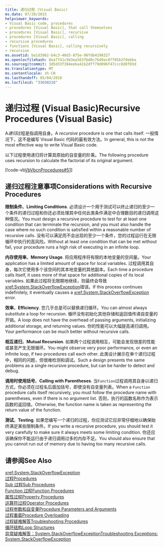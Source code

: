 ```yaml
---
title: 递归过程 (Visual Basic)
ms.date: 07/20/2015
helpviewer_keywords:
- Visual Basic code, procedures
- procedures [Visual Basic], that call themselves
- procedures [Visual Basic], recursive
- procedures [Visual Basic], calling
- recursive procedures
- functions [Visual Basic], calling recursively
- recursion
ms.assetid: ba1d3962-b4c3-48d3-875e-96fdb4198327
ms.openlocfilehash: 8ea7741c943ea563fbd0c7649ac0ff85b2f9ebba
ms.sourcegitcommit: 3d5d33f384eeba41b2dff79d096f47ccc8d8f03d
ms.translationtype: MT
ms.contentlocale: zh-CN
ms.lasthandoff: 05/04/2018
ms.locfileid: "33650210"
---
```

# <a name="recursive-procedures-visual-basic"></a><span data-ttu-id="0a4d7-102">递归过程 (Visual Basic)</span><span class="sxs-lookup"><span data-stu-id="0a4d7-102">Recursive Procedures (Visual Basic)</span></span>
<span data-ttu-id="0a4d7-103">A*递归*过程是指调用自身。</span><span class="sxs-lookup"><span data-stu-id="0a4d7-103">A *recursive* procedure is one that calls itself.</span></span> <span data-ttu-id="0a4d7-104">一般情况下，这不是编写 Visual Basic 代码的最有效方法。</span><span class="sxs-lookup"><span data-stu-id="0a4d7-104">In general, this is not the most effective way to write Visual Basic code.</span></span>  
  
 <span data-ttu-id="0a4d7-105">以下过程使用递归将计算其原始的自变量的阶乘。</span><span class="sxs-lookup"><span data-stu-id="0a4d7-105">The following procedure uses recursion to calculate the factorial of its original argument.</span></span>  
  
 [!code-vb[VbVbcnProcedures#51](./codesnippet/VisualBasic/recursive-procedures_1.vb)]  
  
## <a name="considerations-with-recursive-procedures"></a><span data-ttu-id="0a4d7-106">递归过程注意事项</span><span class="sxs-lookup"><span data-stu-id="0a4d7-106">Considerations with Recursive Procedures</span></span>  
 <span data-ttu-id="0a4d7-107">**限制条件**。</span><span class="sxs-lookup"><span data-stu-id="0a4d7-107">**Limiting Conditions**.</span></span> <span data-ttu-id="0a4d7-108">必须设计一个用于测试可以终止递归的至少一个条件的递归过程和你还必须处理其中任何此类条件满足中合理数目的递归调用这种情况。</span><span class="sxs-lookup"><span data-stu-id="0a4d7-108">You must design a recursive procedure to test for at least one condition that can terminate the recursion, and you must also handle the case where no such condition is satisfied within a reasonable number of recursive calls.</span></span> <span data-ttu-id="0a4d7-109">没有可以满足而不会出现的至少一个条件，您的过程运行在无限循环中执行的高风险。</span><span class="sxs-lookup"><span data-stu-id="0a4d7-109">Without at least one condition that can be met without fail, your procedure runs a high risk of executing in an infinite loop.</span></span>  
  
 <span data-ttu-id="0a4d7-110">**内存使用率**。</span><span class="sxs-lookup"><span data-stu-id="0a4d7-110">**Memory Usage**.</span></span> <span data-ttu-id="0a4d7-111">将应用程序将有限的本地变量的空间量。</span><span class="sxs-lookup"><span data-stu-id="0a4d7-111">Your application has a limited amount of space for local variables.</span></span> <span data-ttu-id="0a4d7-112">过程调用其自身，每次它使用多个该空间的其本地变量的其他副本。</span><span class="sxs-lookup"><span data-stu-id="0a4d7-112">Each time a procedure calls itself, it uses more of that space for additional copies of its local variables.</span></span> <span data-ttu-id="0a4d7-113">如果此过程将无限期地继续，则最终会导致<xref:System.StackOverflowException>错误。</span><span class="sxs-lookup"><span data-stu-id="0a4d7-113">If this process continues indefinitely, it eventually causes a <xref:System.StackOverflowException> error.</span></span>  
  
 <span data-ttu-id="0a4d7-114">**效率**。</span><span class="sxs-lookup"><span data-stu-id="0a4d7-114">**Efficiency**.</span></span> <span data-ttu-id="0a4d7-115">您几乎总是可以替换递归循环。</span><span class="sxs-lookup"><span data-stu-id="0a4d7-115">You can almost always substitute a loop for recursion.</span></span> <span data-ttu-id="0a4d7-116">循环没有初始化其他存储和返回值传递自变量的开销。</span><span class="sxs-lookup"><span data-stu-id="0a4d7-116">A loop does not have the overhead of passing arguments, initializing additional storage, and returning values.</span></span> <span data-ttu-id="0a4d7-117">你的性能可以大幅提高递归调用。</span><span class="sxs-lookup"><span data-stu-id="0a4d7-117">Your performance can be much better without recursive calls.</span></span>  
  
 <span data-ttu-id="0a4d7-118">**相互递归**。</span><span class="sxs-lookup"><span data-stu-id="0a4d7-118">**Mutual Recursion**.</span></span> <span data-ttu-id="0a4d7-119">如果两个过程调用相互，可能会发现很差的性能或甚至产生无限循环。</span><span class="sxs-lookup"><span data-stu-id="0a4d7-119">You might observe very poor performance, or even an infinite loop, if two procedures call each other.</span></span> <span data-ttu-id="0a4d7-120">此类设计展示在单个递归过程中，相同的问题，但很难检测和调试。</span><span class="sxs-lookup"><span data-stu-id="0a4d7-120">Such a design presents the same problems as a single recursive procedure, but can be harder to detect and debug.</span></span>  
  
 <span data-ttu-id="0a4d7-121">**调用时使用括号**。</span><span class="sxs-lookup"><span data-stu-id="0a4d7-121">**Calling with Parentheses**.</span></span> <span data-ttu-id="0a4d7-122">当`Function`过程调用其自身以递归方式，你必须在过程名后面加括号，即使没有自变量列表。</span><span class="sxs-lookup"><span data-stu-id="0a4d7-122">When a `Function` procedure calls itself recursively, you must follow the procedure name with parentheses, even if there is no argument list.</span></span> <span data-ttu-id="0a4d7-123">否则，执行的函数名称作为表示函数的返回值。</span><span class="sxs-lookup"><span data-stu-id="0a4d7-123">Otherwise, the function name is taken as representing the return value of the function.</span></span>  
  
 <span data-ttu-id="0a4d7-124">**测试**。</span><span class="sxs-lookup"><span data-stu-id="0a4d7-124">**Testing**.</span></span> <span data-ttu-id="0a4d7-125">如果您编写一个递归的过程，你应测试它应非常仔细地以确保始终满足某些限制条件。</span><span class="sxs-lookup"><span data-stu-id="0a4d7-125">If you write a recursive procedure, you should test it very carefully to make sure it always meets some limiting condition.</span></span> <span data-ttu-id="0a4d7-126">你还应该确保你不能运行由于递归调用过多的内存不足。</span><span class="sxs-lookup"><span data-stu-id="0a4d7-126">You should also ensure that you cannot run out of memory due to having too many recursive calls.</span></span>  
  
## <a name="see-also"></a><span data-ttu-id="0a4d7-127">请参阅</span><span class="sxs-lookup"><span data-stu-id="0a4d7-127">See Also</span></span>  
 <xref:System.StackOverflowException>  
 [<span data-ttu-id="0a4d7-128">过程</span><span class="sxs-lookup"><span data-stu-id="0a4d7-128">Procedures</span></span>](./index.md)  
 [<span data-ttu-id="0a4d7-129">Sub 过程</span><span class="sxs-lookup"><span data-stu-id="0a4d7-129">Sub Procedures</span></span>](./sub-procedures.md)  
 [<span data-ttu-id="0a4d7-130">Function 过程</span><span class="sxs-lookup"><span data-stu-id="0a4d7-130">Function Procedures</span></span>](./function-procedures.md)  
 [<span data-ttu-id="0a4d7-131">属性过程</span><span class="sxs-lookup"><span data-stu-id="0a4d7-131">Property Procedures</span></span>](./property-procedures.md)  
 [<span data-ttu-id="0a4d7-132">运算符过程</span><span class="sxs-lookup"><span data-stu-id="0a4d7-132">Operator Procedures</span></span>](./operator-procedures.md)  
 [<span data-ttu-id="0a4d7-133">过程参数和自变量</span><span class="sxs-lookup"><span data-stu-id="0a4d7-133">Procedure Parameters and Arguments</span></span>](./procedure-parameters-and-arguments.md)  
 [<span data-ttu-id="0a4d7-134">过程重载</span><span class="sxs-lookup"><span data-stu-id="0a4d7-134">Procedure Overloading</span></span>](./procedure-overloading.md)  
 [<span data-ttu-id="0a4d7-135">过程疑难解答</span><span class="sxs-lookup"><span data-stu-id="0a4d7-135">Troubleshooting Procedures</span></span>](./troubleshooting-procedures.md)  
 [<span data-ttu-id="0a4d7-136">循环结构</span><span class="sxs-lookup"><span data-stu-id="0a4d7-136">Loop Structures</span></span>](../../../../visual-basic/programming-guide/language-features/control-flow/loop-structures.md)  
 [<span data-ttu-id="0a4d7-137">异常疑难解答：System.StackOverflowException</span><span class="sxs-lookup"><span data-stu-id="0a4d7-137">Troubleshooting Exceptions: System.StackOverflowException</span></span>](http://msdn.microsoft.com/library/51b71217-c507-4f5b-bc35-0236180d7968)
